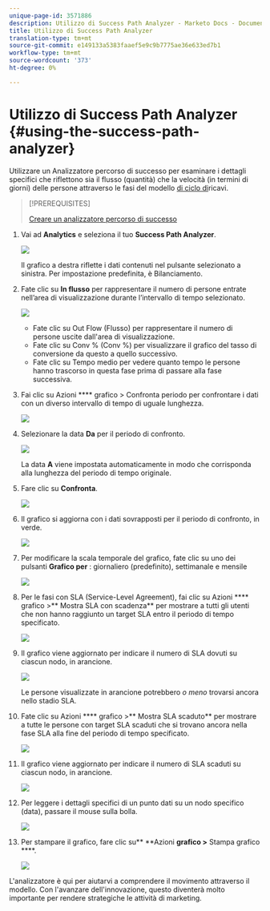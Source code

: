 ```yaml
---
unique-page-id: 3571886
description: Utilizzo di Success Path Analyzer - Marketo Docs - Documentazione prodotto
title: Utilizzo di Success Path Analyzer
translation-type: tm+mt
source-git-commit: e149133a5383faaef5e9c9b7775ae36e633ed7b1
workflow-type: tm+mt
source-wordcount: '373'
ht-degree: 0%

---
```



# Utilizzo di Success Path Analyzer {#using-the-success-path-analyzer}

Utilizzare un Analizzatore percorso di successo per esaminare i dettagli specifici che riflettono sia il flusso (quantità) che la velocità (in termini di giorni) delle persone attraverso le fasi del modello [di ciclo di](understanding-revenue-models.md)ricavi.

>[!PREREQUISITES]
>
>[Creare un analizzatore percorso di successo](create-a-success-path-analyzer.md)

1. Vai ad **Analytics** e seleziona il tuo **Success Path Analyzer**.

   ![](assets/image2015-6-12-17-3a23-3a53.png)

   Il grafico a destra riflette i dati contenuti nel pulsante selezionato a sinistra. Per impostazione predefinita, è Bilanciamento.

1. Fate clic su **In flusso** per rappresentare il numero di persone entrate nell’area di visualizzazione durante l’intervallo di tempo selezionato.

   ![](assets/image2015-6-12-17-3a30-3a52.png)

   * Fate clic su Out Flow (Flusso) per rappresentare il numero di persone uscite dall&#39;area di visualizzazione.
   * Fate clic su Conv % (Conv %) per visualizzare il grafico del tasso di conversione da questo a quello successivo.
   * Fate clic su Tempo medio per vedere quanto tempo le persone hanno trascorso in questa fase prima di passare alla fase successiva.

1. Fai clic su Azioni **** grafico > Confronta periodo per confrontare i dati con un diverso intervallo di tempo di uguale lunghezza.

   ![](assets/image2015-6-12-17-3a39-3a15.png)

1. Selezionare la data **Da** per il periodo di confronto.

   ![](assets/image2015-6-12-17-3a43-3a49.png)

   La data **A** viene impostata automaticamente in modo che corrisponda alla lunghezza del periodo di tempo originale.

1. Fare clic su **Confronta**.

   ![](assets/image2015-6-12-17-3a44-3a8.png)

1. Il grafico si aggiorna con i dati sovrapposti per il periodo di confronto, in verde.

   ![](assets/image2015-6-12-17-3a46-3a16.png)

1. Per modificare la scala temporale del grafico, fate clic su uno dei pulsanti **Grafico per** : giornaliero (predefinito), settimanale e mensile

   ![](assets/image2015-6-12-17-3a46-3a55.png)

1. Per le fasi con SLA (Service-Level Agreement), fai clic su Azioni **** grafico >** Mostra SLA con scadenza** per mostrare a tutti gli utenti che non hanno raggiunto un target SLA entro il periodo di tempo specificato.

   ![](assets/image2015-6-12-17-3a49-3a23.png)

1. Il grafico viene aggiornato per indicare il numero di SLA dovuti su ciascun nodo, in arancione.

   ![](assets/image2015-6-12-17-3a50-3a16.png)

   Le persone visualizzate in arancione potrebbero *o meno* trovarsi ancora nello stadio SLA.

1. Fate clic su Azioni **** grafico >** Mostra SLA scaduto** per mostrare a tutte le persone con target SLA scaduti che si trovano ancora nella fase SLA alla fine del periodo di tempo specificato.

   ![](assets/image2015-6-12-17-3a51-3a39.png)

1. Il grafico viene aggiornato per indicare il numero di SLA scaduti su ciascun nodo, in arancione.

   ![](assets/image2015-6-12-17-3a52-3a17.png)

1. Per leggere i dettagli specifici di un punto dati su un nodo specifico (data), passare il mouse sulla bolla.

   ![](assets/image2015-6-12-17-3a52-3a49.png)

1. Per stampare il grafico, fare clic su** **Azioni **grafico >** Stampa grafico ****.

   ![](assets/image2015-6-12-17-3a53-3a34.png)

L&#39;analizzatore è qui per aiutarvi a comprendere il movimento attraverso il modello. Con l&#39;avanzare dell&#39;innovazione, questo diventerà molto importante per rendere strategiche le attività di marketing.
